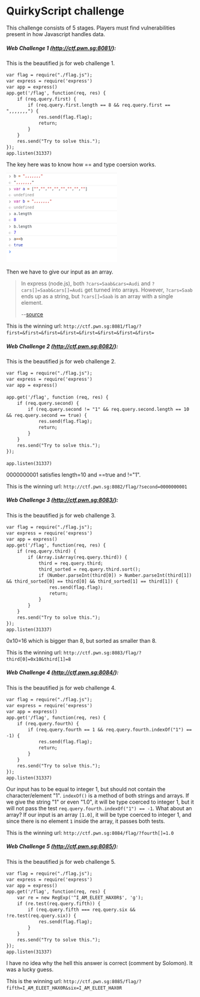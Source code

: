 # QuirkyScript challenge

This challenge consists of 5 stages. Players must find vulnerabilities present in how Javascript handles data.

##### Web Challenge 1 (http://ctf.pwn.sg:8081/): 
This is the beautified js for web challenge 1.
```
var flag = require("./flag.js");
var express = require('express')
var app = express()
app.get('/flag', function(req, res) {
    if (req.query.first) {
        if (req.query.first.length == 8 && req.query.first == ",,,,,,,") {
            res.send(flag.flag);
            return;
        }
    }
    res.send("Try to solve this.");
});
app.listen(31337)
```
The key here was to know how == and type coersion works.

![xctf_2018_quirkyscript_1.png](../img/xctf_2018_quirkyscript_1.png)

Then we have to give our input as an array. 

> In express (node.js), both `?cars=Saab&cars=Audi` and `?cars[]=Saab&cars[]=Audi` get turned into arrays. However, `?cars=Saab` ends up as a string, but `?cars[]=Saab` is an array with a single element.
>  
> --[source](https://stackoverflow.com/questions/6243051/how-to-pass-an-array-within-a-query-string)

This is the winning url: `http://ctf.pwn.sg:8081/flag/?first=&first=&first=&first=&first=&first=&first=&first=`  

  
##### Web Challenge 2 (http://ctf.pwn.sg:8082/): 
This is the beautified js for web challenge 2. 
```
var flag = require("./flag.js");
var express = require('express')
var app = express()

app.get('/flag', function (req, res) {
    if (req.query.second) {
        if (req.query.second != "1" && req.query.second.length == 10 && req.query.second == true) {
            res.send(flag.flag);
            return;
        }
    }
    res.send("Try to solve this.");
});

app.listen(31337)
```
0000000001 satisfies length=10 and ==true and !="1".

This is the winning url: `http://ctf.pwn.sg:8082/flag/?second=0000000001`  

##### Web Challenge 3 (http://ctf.pwn.sg:8083/):
This is the beautified js for web challenge 3.
```
var flag = require("./flag.js");
var express = require('express')
var app = express()
app.get('/flag', function(req, res) {
    if (req.query.third) {
        if (Array.isArray(req.query.third)) {
            third = req.query.third;
            third_sorted = req.query.third.sort();
            if (Number.parseInt(third[0]) > Number.parseInt(third[1]) && third_sorted[0] == third[0] && third_sorted[1] == third[1]) {
                res.send(flag.flag);
                return;
            }
        }
    }
    res.send("Try to solve this.");
});
app.listen(31337)
```
0x10=16 which is bigger than 8, but sorted as smaller than 8.

This is the winning url: `http://ctf.pwn.sg:8083/flag/?third[0]=0x10&third[1]=8`  


##### Web Challenge 4 (http://ctf.pwn.sg:8084/): 
This is the beautified js for web challenge 4.
```
var flag = require("./flag.js");
var express = require('express')
var app = express()
app.get('/flag', function(req, res) {
    if (req.query.fourth) {
        if (req.query.fourth == 1 && req.query.fourth.indexOf("1") == -1) {
            res.send(flag.flag);
            return;
        }
    }
    res.send("Try to solve this.");
});
app.listen(31337)
``` 
Our input has to be equal to integer 1, but should not contain the character/element "1". `indexOf()` is a method of both strings and arrays. If we give the string "1" or even "1.0", it will be type coerced to integer 1, but it will not pass the test `req.query.fourth.indexOf("1") == -1`. What about an array? If our input is an array `[1.0]`, it will be type coerced to integer 1, and since there is no element `1` inside the array, it passes both tests.


This is the winning url: `http://ctf.pwn.sg:8084/flag/?fourth[]=1.0`  


##### Web Challenge 5 (http://ctf.pwn.sg:8085/):  
This is the beautified js for web challenge 5.
```
var flag = require("./flag.js");
var express = require('express')
var app = express()
app.get('/flag', function(req, res) {
    var re = new RegExp('^I_AM_ELEET_HAX0R$', 'g');
    if (re.test(req.query.fifth)) {
        if (req.query.fifth === req.query.six && !re.test(req.query.six)) {
            res.send(flag.flag);
        }
    }
    res.send("Try to solve this.");
});
app.listen(31337)
```
I have no idea why the hell this answer is correct (comment by Solomon). It was a lucky guess.

This is the winning url: `http://ctf.pwn.sg:8085/flag/?fifth=I_AM_ELEET_HAX0R&six=I_AM_ELEET_HAX0R` 

